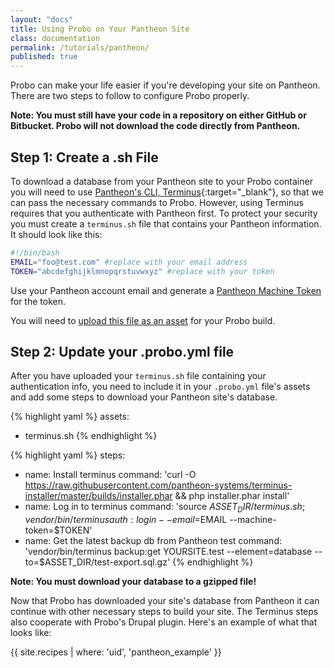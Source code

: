 ```yaml
---
layout: "docs"
title: Using Probo on Your Pantheon Site
class: documentation
permalink: /tutorials/pantheon/
published: true
---
```


Probo can make your life easier if you're developing your site on Pantheon. There are two steps to follow to configure Probo properly.

**Note: You must still have your code in a repository on either GitHub or Bitbucket. Probo will not download the code directly from Pantheon.**

## Step 1: Create a .sh File

To download a database from your Pantheon site to your Probo container you will need to use [Pantheon's CLI, Terminus](https://github.com/pantheon-systems/cli){:target="\_blank"}, so that we can pass the necessary commands to Probo. However, using Terminus requires that you authenticate with Pantheon first. To protect your security you must create a `terminus.sh` file that contains your Pantheon information. It should look like this:

```bash
#!/bin/bash
EMAIL="foo@test.com" #replace with your email address
TOKEN="abcdefghijklmnopqrstuvwxyz" #replace with your token
```

Use your Pantheon account email and generate a [Pantheon Machine Token](https://pantheon.io/docs/machine-tokens/) for the token.

You will need to [upload this file as an asset](/assets/) for your Probo build.

## Step 2: Update your .probo.yml file

After you have uploaded your `terminus.sh` file containing your authentication info, you need to include it in your `.probo.yml` file's assets and add some steps to download your Pantheon site's database.

{% highlight yaml %}
assets:
 - terminus.sh
{% endhighlight %}

{% highlight yaml %}
steps:
 - name: Install terminus
   command: 'curl -O https://raw.githubusercontent.com/pantheon-systems/terminus-installer/master/builds/installer.phar && php installer.phar install'
 - name: Log in to terminus
   command: 'source $ASSET_DIR/terminus.sh ; vendor/bin/terminus auth:login --email=$EMAIL --machine-token=$TOKEN'
 - name: Get the latest backup db from Pantheon test
  command: 'vendor/bin/terminus backup:get YOURSITE.test --element=database --to=$ASSET_DIR/test-export.sql.gz'
{% endhighlight %}

**Note: You must download your database to a gzipped file!**

Now that Probo has downloaded your site's database from Pantheon it can continue with other necessary steps to build your site. The Terminus steps also cooperate with Probo's Drupal plugin. Here's an example of what that looks like:

{{ site.recipes | where: 'uid', 'pantheon_example' }}
